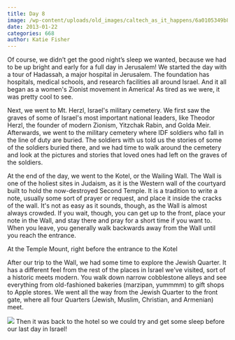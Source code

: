 ```yaml
---
title: Day 8
image: /wp-content/uploads/old_images/caltech_as_it_happens/6a0105349b8251970b017ee77b0277970d.jpg
date: 2013-01-22
categories: 668
author: Katie Fisher
---
```



Of course, we didn’t get the good night’s sleep we wanted,
because we had to be up bright and early for a full day in Jerusalem! We started the day with a tour of Hadassah, a
major hospital in Jerusalem. The foundation has hospitals, medical schools, and research facilities all around Israel. And it all began as a women's Zionist movement in America! As tired as we were, it was pretty cool to see.

Next, we went to Mt. Herzl, Israel's military cemetery. We first saw the graves of some of Israel's most important national leaders, like Theodor Herzl, the founder of modern Zionism, Yitzchak Rabin, and Golda Meir. Afterwards, we went to the military cemetery where IDF soldiers who fall in the line of duty are buried. The soldiers with us told us the stories of some of the soldiers buried there, and we had time to walk around the cemetery and look at the pictures and stories that loved ones had left on the graves of the soldiers.

At the end of the day, we went to the Kotel, or the Wailing Wall. The Wall is one of the holiest sites in Judaism, as it is the Western wall of the courtyard built to hold the now-destroyed Second Temple. It is a tradition to write a note, usually some sort of prayer or request, and place it inside the cracks of the wall. It's not as easy as it sounds, though, as the Wall is almost always crowded. If you wait, though, you can get up to the front, place your note in the Wall, and stay there and pray for a short time if you want to. When you leave, you generally walk backwards away from the Wall until you reach the entrance.

At the Temple Mount, right before the entrance to the Kotel

After our trip to the Wall, we had some time to explore the Jewish Quarter. It has a different feel from the rest of the places in Israel we've visited, sort of a historic meets modern. You walk down narrow cobblestone alleys and see everything from old-fashioned bakeries (marzipan, yummmm) to gift shops to Apple stores. We went all the way from the Jewish Quarter to the front gate, where all four Quarters (Jewish, Muslim, Christian, and Armenian) meet.


![](/old_images/caltech_as_it_happens/6a0105349b8251970b017c35d79d74970b.jpg)
Then it was back to the hotel so we could try and get some sleep before our last day in Israel!


